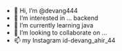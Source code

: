 - 👋 Hi, I’m @devang444
- 👀 I’m interested in ... backend
- 🌱 I’m currently learning java
- 💞️ I’m looking to collaborate on ...
- 📫 my Instagram id-devang_ahir_44

<!---
devang444/devang444 is a ✨ special ✨ repository because its `README.md` (this file) appears on your GitHub profile.
You can click the Preview link to take a look at your changes.
--->
